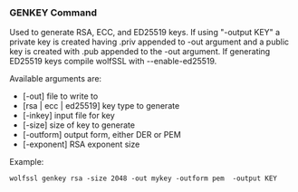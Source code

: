 ### GENKEY Command
Used to generate RSA, ECC, and ED25519 keys. If using "-output KEY" a private key is created having .priv appended to -out argument and a public key is created with .pub appended to the -out argument. If generating ED25519 keys compile wolfSSL with --enable-ed25519.

Available arguments are:    

- [-out] file to write to
- [rsa | ecc | ed25519] key type to generate
- [-inkey] input file for key
- [-size] size of key to generate
- [-outform] output form, either DER or PEM
- [-exponent] RSA exponent size

Example:

```
wolfssl genkey rsa -size 2048 -out mykey -outform pem  -output KEY
```